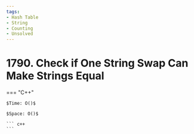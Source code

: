 ```yaml
---
tags:
- Hash Table
- String
- Counting
- Unsolved
---
```



# 1790. Check if One String Swap Can Make Strings Equal

=== "C++"

    $Time: O()$

    $Space: O()$

    ``` c++
    ```